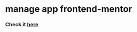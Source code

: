 # manage app frontend-mentor

### Check it [here](https://yousafsabir.github.io/manage-frontendmentor/)
